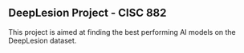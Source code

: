 ## DeepLesion Project - CISC 882
This project is aimed at finding the best performing AI models on the DeepLesion dataset.
